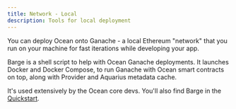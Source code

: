 ```yaml
---
title: Network - Local
description: Tools for local deployment
---
```


You can deploy Ocean onto Ganache - a local Ethereum "network" that you run on your machine for fast iterations while developing your app.

Barge is a shell script to help with Ocean Ganache deployments. It launches Docker and Docker Compose, to run Ganache with Ocean smart contracts on top, along with Provider and Aquarius metadata cache.

It's used extensively by the Ocean core devs. You'll also find Barge in the [Quickstart](/setup/quickstart/).

<repo name="barge"></repo>


